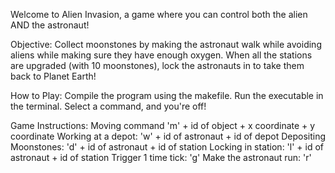 Welcome to Alien Invasion, a game where you can control both the alien AND the astronaut!

Objective:
  Collect moonstones by making the astronaut walk while avoiding aliens while making sure they have enough oxygen. 
  When all the stations are upgraded (with 10 moonstones), lock the astronauts in to take them back to Planet Earth!
  
How to Play:
  Compile the program using the makefile.
  Run the executable in the terminal.
  Select a command, and you're off!

Game Instructions:
Moving command 'm' + id of object + x coordinate + y coordinate
Working at a depot: 'w' + id of astronaut + id of depot
Depositing Moonstones: 'd' + id of astronaut + id of station
Locking in station: 'l' + id of astronaut + id of station
Trigger 1 time tick: 'g'
Make the astronaut run: 'r'

